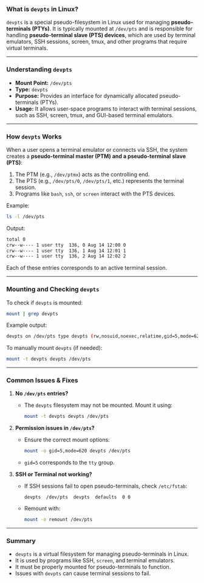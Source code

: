 ### **What is `devpts` in Linux?**
`devpts` is a special pseudo-filesystem in Linux used for managing **pseudo-terminals (PTYs)**. It is typically mounted at `/dev/pts` and is responsible for handling **pseudo-terminal slave (PTS) devices**, which are used by terminal emulators, SSH sessions, screen, tmux, and other programs that require virtual terminals.

---

### **Understanding `devpts`**
- **Mount Point:** `/dev/pts`
- **Type:** `devpts`
- **Purpose:** Provides an interface for dynamically allocated pseudo-terminals (PTYs).
- **Usage:** It allows user-space programs to interact with terminal sessions, such as SSH, screen, tmux, and GUI-based terminal emulators.

---

### **How `devpts` Works**
When a user opens a terminal emulator or connects via SSH, the system creates a **pseudo-terminal master (PTM) and a pseudo-terminal slave (PTS)**:
1. The PTM (e.g., `/dev/ptmx`) acts as the controlling end.
2. The PTS (e.g., `/dev/pts/0`, `/dev/pts/1`, etc.) represents the terminal session.
3. Programs like `bash`, `ssh`, or `screen` interact with the PTS devices.

Example:
```sh
ls -l /dev/pts
```
Output:
```sh
total 0
crw--w---- 1 user tty  136, 0 Aug 14 12:00 0
crw--w---- 1 user tty  136, 1 Aug 14 12:01 1
crw--w---- 1 user tty  136, 2 Aug 14 12:02 2
```
Each of these entries corresponds to an active terminal session.

---

### **Mounting and Checking `devpts`**
To check if `devpts` is mounted:
```sh
mount | grep devpts
```
Example output:
```sh
devpts on /dev/pts type devpts (rw,nosuid,noexec,relatime,gid=5,mode=620,ptmxmode=666)
```
To manually mount `devpts` (if needed):
```sh
mount -t devpts devpts /dev/pts
```

---

### **Common Issues & Fixes**
1. **No `/dev/pts` entries?**
   - The `devpts` filesystem may not be mounted. Mount it using:
     ```sh
     mount -t devpts devpts /dev/pts
     ```

2. **Permission issues in `/dev/pts`?**
   - Ensure the correct mount options:
     ```sh
     mount -o gid=5,mode=620 devpts /dev/pts
     ```
   - `gid=5` corresponds to the `tty` group.

3. **SSH or Terminal not working?**
   - If SSH sessions fail to open pseudo-terminals, check `/etc/fstab`:
     ```
     devpts  /dev/pts  devpts  defaults  0 0
     ```
   - Remount with:
     ```sh
     mount -o remount /dev/pts
     ```

---

### **Summary**
- `devpts` is a virtual filesystem for managing pseudo-terminals in Linux.
- It is used by programs like SSH, `screen`, and terminal emulators.
- It must be properly mounted for pseudo-terminals to function.
- Issues with `devpts` can cause terminal sessions to fail.
